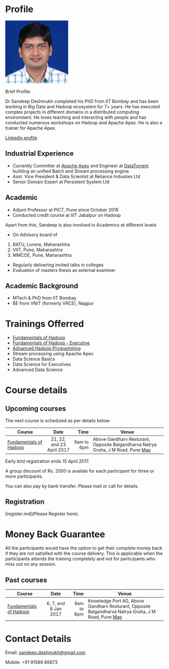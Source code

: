 # Profile
 ![Dr Sandeep Deshmukh](Sandeep_Deshmukh.jpg) 

Brief Profile:

Dr Sandeep Deshmukh completed his PhD from IIT Bombay and has been working in Big Data and Hadoop ecosystem for 7+ years. He has executed complex projects in different domains in a distributed computing environment. He loves teaching and interacting with people and has conducted numerous workshops on Hadoop and Apache Apex. He is also a trainer for Apache Apex.

[Linkedin profile](https://in.linkedin.com/in/sandeep-deshmukh-phd-864b461)

## Industrial Experience
- Currently Committer at [Apache Apex](http://apex.apache.org) and Engineer at [DataTorrent](http://www.datatorrent.com) building an unified Batch and Stream processing engine. 
- Asst. Vice President & Data Scientist at Reliance Industies Ltd
- Senior Domain Expert at Persistent System Ltd

## Academic
- Adjunt Professor at PICT, Pune since October 2016
- Conducted credit course at IIIT Jabalpur on Hadoop

Apart from this, Sandeep is also involved in Academics at different levels

- On Advisory board of
 1. BATU, Lonere, Maharashtra
 2. VIIT, Pune, Maharashtra
 3. MMCOE, Pune, Maharashtra
- Regularly delivering invited talks in colleges
- Evaluation of masters thesis as external examiner

## Academic Background
- MTech & PhD from IIT Bombay
- BE from VNIT (formerly VRCE), Nagpur

# Trainings Offerred
- [Fundamentals of Hadoop](fundamentals-of-hadoop.md)
- [Fundamentals of Hadoop - Executive](fundamentals-of-hadoop-executive.md)
- [Advanced Hadoop Programming](advanced-hadoop-programming.md)
- Stream processing using Apache Apex
- Data Science Basics
- Data Science for Executives
- Advanced Data Science

# Course details
## Upcoming courses
The next course is scheduled as per details below:

| Course                 | Date                    | Time  |  Venue   |
| ---------------------- |:----------------------:| -----:| ----------------------------- |
| [Fundamentals of Hadoop](fundamentals-of-hadoop.md) | 21, 22, and 23 April 2017  | 9am to 6pm | Above Gandharv Resturant, Opposite Balgandharva Natrya Gruha, J M Road, Pune  [Map](https://www.justdial.com/Pune/Knowledge-Port-AG-Above-Gandharv-Resturant-Shivaji-Nagar/020PXX20-XX20-141028100104-I5S4_BZDET) |

Early bird registration ends 15 April 2017.

A group discount of Rs. 2000 is availale for each participant for three or more participants.

You can also pay by bank transfer. Please mail or call for details.

## Registration
[register.md](Please Register here).

# Money Back Guarantee
All the participants would have the option to get their complete money back if they are not satisifed with the course delivery. This is applicable when the participants attends the training completely and not for participants who miss out on any session.


## Past courses

| Course                 | Date                    | Time  |  Venue   |
| ---------------------- |:----------------------:| -----:| ----------------------------- |
| [Fundamentals of Hadoop](fundamentals-of-hadoop.md) | 6, 7, and 8 Jan 2017  | 9am to 6pm | Knowledge Port AG, Above Gandharv Resturant, Opposite Balgandharva Natrya Gruha, J M Road, Pune  [Map](https://goo.gl/maps/vQiTUoswYF52) |


# Contact Details

Email: sandeep.deshmukh@gmail.com

Mobile: +91 91589 86873 

<script>
  (function(i,s,o,g,r,a,m){i['GoogleAnalyticsObject']=r;i[r]=i[r]||function(){
  (i[r].q=i[r].q||[]).push(arguments)},i[r].l=1*new Date();a=s.createElement(o),
  m=s.getElementsByTagName(o)[0];a.async=1;a.src=g;m.parentNode.insertBefore(a,m)
  })(window,document,'script','https://www.google-analytics.com/analytics.js','ga');

  ga('create', 'UA-89158674-1', 'auto');
  ga('send', 'pageview');

</script>

